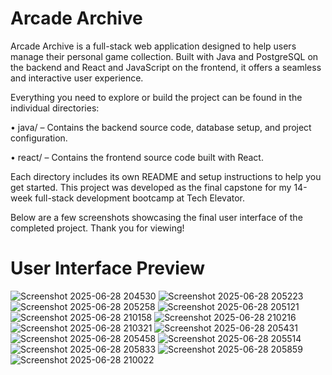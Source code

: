 # Arcade Archive
Arcade Archive is a full-stack web application designed to help users manage their personal game collection. Built with Java and PostgreSQL on the backend and React and JavaScript on the frontend, it offers a seamless and interactive user experience.

Everything you need to explore or build the project can be found in the individual directories:

 • java/ – Contains the backend source code, database setup, and project configuration.

 • react/ – Contains the frontend source code built with React.

Each directory includes its own README and setup instructions to help you get started. This project was developed as the final capstone for my 14-week full-stack development bootcamp at Tech Elevator.

Below are a few screenshots showcasing the final user interface of the completed project. Thank you for viewing!
# User Interface Preview
![Screenshot 2025-06-28 204530](https://github.com/user-attachments/assets/e368c5d9-1293-468a-b4d1-2245b7f2bd20)
![Screenshot 2025-06-28 205223](https://github.com/user-attachments/assets/2cc62a05-2485-4ca4-9367-74d43cf66308)
![Screenshot 2025-06-28 205258](https://github.com/user-attachments/assets/78d7ee94-ad14-4c10-a726-a7df26f91c5d)
![Screenshot 2025-06-28 205121](https://github.com/user-attachments/assets/836d5e3c-e40c-4146-8f90-a7df3350be74)
![Screenshot 2025-06-28 210158](https://github.com/user-attachments/assets/69f0c673-8ed7-4205-ba81-e8c088b30a70)
![Screenshot 2025-06-28 210216](https://github.com/user-attachments/assets/e5a294d2-5ff6-429b-8a55-64e8ffad35d7)
![Screenshot 2025-06-28 210321](https://github.com/user-attachments/assets/c8c5de1e-cc52-4c62-8bab-2c2deb05f3e1)
![Screenshot 2025-06-28 205431](https://github.com/user-attachments/assets/f630603c-583f-410c-b2ea-88f3871af96a)
![Screenshot 2025-06-28 205458](https://github.com/user-attachments/assets/d9597e0b-4de9-4dbf-9425-8c638e4a584d)
![Screenshot 2025-06-28 205514](https://github.com/user-attachments/assets/7453f436-60a7-4aca-b981-f5a568096f0d)
![Screenshot 2025-06-28 205833](https://github.com/user-attachments/assets/a9c3923f-1e45-4ee4-aed8-15e50206ba2e)
![Screenshot 2025-06-28 205859](https://github.com/user-attachments/assets/48377d62-7f57-4c90-b869-3b281ede5872)
![Screenshot 2025-06-28 210022](https://github.com/user-attachments/assets/1777c5ab-b98e-4b21-b6a2-a808ba90a562)
